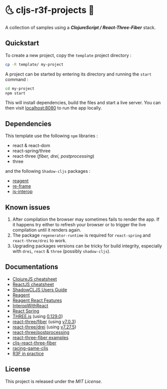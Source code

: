 # :last_quarter_moon_with_face: cljs-r3f-projects :first_quarter_moon_with_face:

A collection of samples using a *__ClojureScript / React-Three-Fiber__* stack.

<!-- ----------------------------------------------------------------------- -->

## Quickstart

<!-- 
**_Preamble_**<br/>
A ClojureScript (or _Reagent_) project can be created using  `npx create-cljs-project my-project` (respectively `lein new reagent-frontend my-project`) but the versionning of the stack (*especially for react-three/drei*) can become messed up. -->

To create a new project, copy the `template` project directory :
```bash
cp -R template/ my-project
```

A project can be started by entering its directory and running the `start` command :
```bash
cd my-project
npm start
```

This will install dependencies, build the files and start a live server. You can then visit [localhost:8080](http://localhost:8080) to run the app locally.

<!-- ----------------------------------------------------------------------- -->

## Dependencies

This template use the following `npm` libraries :

- react & react-dom
- react-spring/three
- react-three (_fiber, drei, postprocessing_)
- three

and the following `Shadow-cljs` packages :

- [reagent](https://github.com/reagent-project/reagent)
- [re-frame](https://github.com/Day8/re-frame)
- [js-interop](https://github.com/applied-science/js-interop) 

<!-- ----------------------------------------------------------------------- -->
 
## Known issues

1. After compilation the browser may sometimes fails to render the app. If it happens try either to refresh your browser or to trigger
the live compilation until it renders again.
2. The package `regenerator-runtime` is required for `react-spring` and `react-three/drei` to work.
3. Upgrading packages versions can be tricky for build integrity, especially with `drei`, `react` & `three` (possibly `shadow-cljs`).

<!-- ----------------------------------------------------------------------- -->
<!-- 
## TODO

*Check devDependencies : webpack, eslint & babel, source-map-support.* -->

<!-- ----------------------------------------------------------------------- -->

## Documentations

* [ClojureJS cheatsheet](https://cljs.info/cheatsheet/)
* [ReactJS cheatsheet](https://devhints.io/react)
* [ShadowCLJS Users Guide](https://shadow-cljs.github.io/docs/UsersGuide.html)
* [Reagent](https://github.com/reagent-project/reagent)
* [Reagent React Features](https://github.com/reagent-project/reagent/blob/master/doc/ReactFeatures.md)
* [InteropWithReact](https://github.com/reagent-project/reagent/blob/master/doc/InteropWithReact.md)
* [React Spring](https://react-spring.io/guides/r3f)
* [THREE.js](https://threejs.org/) (using [0.129.0](https://github.com/mrdoob/three.js/tree/r129))
* [react-three/fiber](https://github.com/pmndrs/react-three-fiber) (using [v7.0.3](https://github.com/pmndrs/react-three-fiber/tree/v7.0.3))
* [react-three/drei](https://github.com/pmndrs/drei) (using [v7.27.5](https://github.com/pmndrs/drei/tree/v7.27.5))
* [react-three/postprocessing](https://www.npmjs.com/package/@react-three/postprocessing)
* [react-three-fiber examples](https://docs.pmnd.rs/react-three-fiber/getting-started/examples#basic-examples=)
* [cljs-react-three-fiber](https://github.com/binaryage/cljs-react-three-fiber)
* [racing-game-cljs](https://github.com/ertugrulcetin/racing-game-cljs)
* [R3F in practice](https://github.com/Domenicobrz/R3F-in-practice)

<!-- ----------------------------------------------------------------------- -->

## License

This project is released under the *MIT License*.

<!-- ----------------------------------------------------------------------- -->
